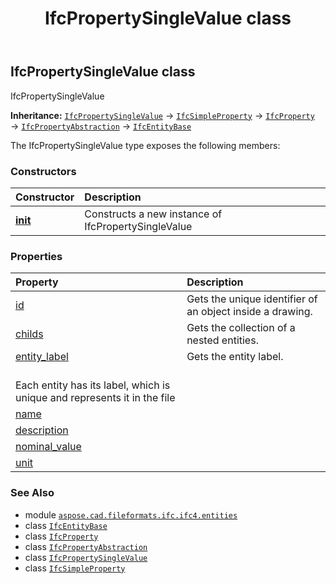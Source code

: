 ﻿---
title: IfcPropertySingleValue class
second_title: Aspose.CAD for Python via .NET API References
description: 
type: docs
weight: 4760
url: /python-net/aspose.cad.fileformats.ifc.ifc4.entities/ifcpropertysinglevalue/
is_root: false
---

## IfcPropertySingleValue class

IfcPropertySingleValue



**Inheritance:** [`IfcPropertySingleValue`](/cad/python-net/aspose.cad.fileformats.ifc.ifc4.entities/ifcpropertysinglevalue) → 
[`IfcSimpleProperty`](/cad/python-net/aspose.cad.fileformats.ifc.ifc4.entities/ifcsimpleproperty) → 
[`IfcProperty`](/cad/python-net/aspose.cad.fileformats.ifc.ifc4.entities/ifcproperty) → 
[`IfcPropertyAbstraction`](/cad/python-net/aspose.cad.fileformats.ifc.ifc4.entities/ifcpropertyabstraction) → 
[`IfcEntityBase`](/cad/python-net/aspose.cad.fileformats.ifc/ifcentitybase)



The IfcPropertySingleValue type exposes the following members:

### Constructors
| Constructor | Description |
| :- | :- |
| [__init__](/cad/python-net/aspose.cad.fileformats.ifc.ifc4.entities/ifcpropertysinglevalue/__init__/#) | Constructs a new instance of IfcPropertySingleValue |


### Properties
| Property | Description |
| :- | :- |
| [id](/cad/python-net/aspose.cad.fileformats.ifc.ifc4.entities/ifcpropertysinglevalue/id) | Gets the unique identifier of an object inside a drawing. |
| [childs](/cad/python-net/aspose.cad.fileformats.ifc.ifc4.entities/ifcpropertysinglevalue/childs) | Gets the collection of a nested entities. |
| [entity_label](/cad/python-net/aspose.cad.fileformats.ifc.ifc4.entities/ifcpropertysinglevalue/entity_label) | Gets the entity label.<br/>Each entity has its label, which is unique and represents it in the file |
| [name](/cad/python-net/aspose.cad.fileformats.ifc.ifc4.entities/ifcpropertysinglevalue/name) |  |
| [description](/cad/python-net/aspose.cad.fileformats.ifc.ifc4.entities/ifcpropertysinglevalue/description) |  |
| [nominal_value](/cad/python-net/aspose.cad.fileformats.ifc.ifc4.entities/ifcpropertysinglevalue/nominal_value) |  |
| [unit](/cad/python-net/aspose.cad.fileformats.ifc.ifc4.entities/ifcpropertysinglevalue/unit) |  |



### See Also
* module [`aspose.cad.fileformats.ifc.ifc4.entities`](..)
* class [`IfcEntityBase`](/cad/python-net/aspose.cad.fileformats.ifc/ifcentitybase)
* class [`IfcProperty`](/cad/python-net/aspose.cad.fileformats.ifc.ifc4.entities/ifcproperty)
* class [`IfcPropertyAbstraction`](/cad/python-net/aspose.cad.fileformats.ifc.ifc4.entities/ifcpropertyabstraction)
* class [`IfcPropertySingleValue`](/cad/python-net/aspose.cad.fileformats.ifc.ifc4.entities/ifcpropertysinglevalue)
* class [`IfcSimpleProperty`](/cad/python-net/aspose.cad.fileformats.ifc.ifc4.entities/ifcsimpleproperty)
